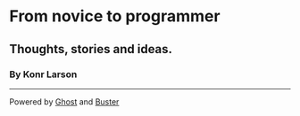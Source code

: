 # From novice to programmer
## Thoughts, stories and ideas.
### By Konr Larson
---
Powered by [Ghost](http://ghost.org) and [Buster](https://github.com/axitkhurana/buster/)
